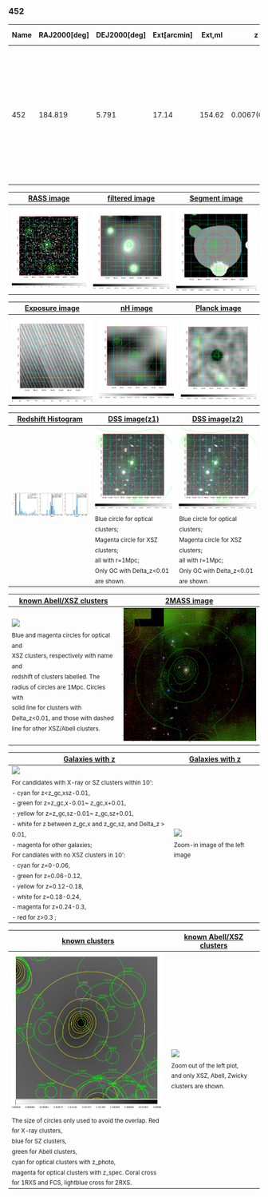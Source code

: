 <div STYLE="page-break-after: always;"></div>

### 452

|Name|RAJ2000[deg]|DEJ2000[deg] |Ext[arcmin]| Ext,ml | z | z_src| C|GC(XSZ,Delta_z<0.01)| GC(OPT,Delta_z<0.01)|GC| R_sig[arcmin] | R500[arcmin] | R500[Mpc]| CRsig[c/s] | CR500[c/s] |L500[1E44 erg/s]|F500[1E-12 erg/s/cm^2]| M500[1E14 Msun]|Tx[keV]|Cnt_sig|Beta|Rc[arcmin]|Comment|Alias|
|---|---|---|---|---|---|------|---|--------|---------|----------|---|---|---|---|---|---|---|---|---|---|---|---|---|---|
|452| 184.819| 5.791| 17.14| 154.62| 0.0067(0.005)| z1, z_opt| S| -| N| C, N, Tak, W| 34.081| 47.664| 0.395| 0.728(0.071)| 0.780(0.076)| 0.011(0.001)| 10.716(0.871)| 0.18(0.01)| 0.73(0.02)| 348.4| 0.510(-0.007+0.017)| 11.074(-0.718+0.879)| An X-ray cluster with $z$ = 0.3535 and offset = 0.12 Mpc (14 arcmin), an SZ cluster with no $z$ with offset = 0.28 Mpc (32 arcmin)| t560|

|[RASS image](../image/452/452_img.pdf)|[filtered image](../image/452/452_fil.pdf)|[Segment image](../image/452/452_seg.pdf)|
|-------------------|--------------------|-------------------|
| <img src="../image/452/452_img.png" width="300">  | <img src="../image/452/452_fil.png" width="300">   | <img src="../image/452/452_seg.png" width="300">  |

|[Exposure image](../image/452/452_mex.pdf)| [nH image](../image/452/452_nh.pdf)| [Planck image](../image/452/452_p.pdf)|
|-------------------|--------------------|-------------------|
|<img src="../image/452/452_mex.png" width="300">   | <img src="../image/452/452_nh.png" width="300">    | <img src="../image/452/452_p.png" width="300"> |

|[Redshift Histogram](../image/452/452_zg.pdf) | [DSS image(z1)](../image/452/452_dss_z1.pdf)      |  [DSS image(z2)](../image/452/452_dss_z2.pdf)    |
|-------------------|--------------------|-------------------|
|<img src="../image/452/452_zg.png" width="300"> |<img src="../image/452/452_dss_z1.png" width="300"> <sub><br>Blue circle for optical clusters; <br>Magenta circle for XSZ clusters; <br>all with r=1Mpc; <br>Only GC with Delta_z<0.01 are shown. </sub>| <img src="../image/452/452_dss_z2.png" width="300"><sub><br>Blue circle for optical clusters; <br>Magenta circle for XSZ clusters; <br>all with r=1Mpc; <br>Only GC with Delta_z<0.01 are shown. </sub> |

|[known Abell/XSZ clusters](../image/452/452_m.pdf) | [2MASS image](../image/452/452_2mass.pdf)      |
|-------------------|-------------------|
|<img src=../image/452/452_m.png width="300"> <br><sub>Blue and magenta circles for optical and <br>XSZ clusters, respectively with name and <br>redshift of clusters labelled. The <br>radius of circles are 1Mpc. Circles with <br>solid line for clusters with <br>Delta_z<0.01, and those with dashed <br>line for other XSZ/Abell clusters.        </sub>|<img src="../image/452/452_2mass.png" width="300">  |

|[Galaxies with z](../image/452/452_opt_ned.pdf) |[Galaxies with z](../image/452/452_opt_ned_zoom.pdf) |
|-------------------|-------------------|
| <img src=../image/452/452_opt_ned.png width="300"> <br><sub> For candidates with X-ray or SZ clusters within 10': <br> - cyan for z<z_gc,xsz-0.01, <br> - green for z=z_gc,x-0.01~ z_gc,x+0.01, <br> - yellow for z=z_gc,sz-0.01~ z_gc,sz+0.01, <br> - white for z between z_gc,x and z_gc,sz, and Delta_z > 0.01, <br> - magenta for other galaxies; <br>For candiates with no XSZ clusters in 10': <br> - cyan for z=0-0.06, <br> - green for z=0.06-0.12, <br> - yellow for z=0.12-0.18, <br> - white for z=0.18-0.24, <br> - magenta for z=0.24-0.3, <br> - red for z>0.3 ;  </sub>|<img src=../image/452/452_opt_ned_zoom.png width="300">  <br><sub> Zoom-in image of the left image</sub>|

|[known clusters](../image/452/452_gc.pdf) |[known Abell/XSZ clusters](../image/452/452_gc_large.pdf) |
|-------------------|-------------------|
| <img src=../image/452/452_gc.png width="300"> <br><sub> The size of circles only used to avoid the overlap. Red for X-ray clusters, <br> blue for SZ clusters, <br> green for Abell clusters, <br> cyan for optical clusters with z_photo, <br> magenta for optical clusters with z_spec. Coral cross for 1RXS and FCS, lightblue cross for 2RXS. </sub>|<img src=../image/452/452_gc_large.png width="300"> <br><sub> Zoom out of the left plot, <br> and only XSZ, Abell, Zwicky clusters are shown. </sub> |



